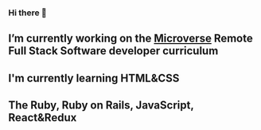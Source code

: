 ### Hi there 👋
## I’m currently working on the [Microverse](https://micorverse.com) Remote Full Stack Software developer curriculum
##  I'm currently learning HTML&CSS
##  The Ruby, Ruby on Rails, JavaScript, React&Redux


<!--
**kimothokamau/kimothokamau** is a ✨ _special_ ✨ repository because its `README.md` (this file) appears on your GitHub profile.

Here are some ideas to get you started:

- 🔭 I’m currently working on the Microverse Remote Full Stack Software developer curriculum
- 🌱 I’m currently learning HTML&CSS
- 👯 I’m looking to collaborate on ...
- 🤔 I’m looking for help with ...
- 💬 Ask me about ...
- 📫 How to reach me: ...
- 😄 Pronouns: ...
- ⚡ Fun fact: ...
-->
